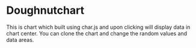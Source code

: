 # Doughnutchart
This is chart which built using char.js and upon clicking will display data in chart center. You can clone the chart and change the random values and data areas.

